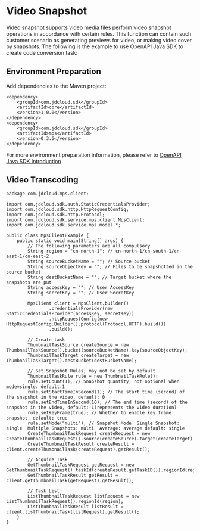 # Video Snapshot

Video snapshot supports video media files perform video snapshot operations in accordance with certain rules. This function can contain such customer scenario as generating previews for video, or making video cover by snapshots. The following is the example to use OpenAPI Java SDK to create code conversion task:

## Environment Preparation

Add dependencies to the Maven project:

```
<dependency>
    <groupId>com.jdcloud.sdk</groupId>
    <artifactId>core</artifactId>
    <version>1.0.0</version>
</dependency>
<dependency>
    <groupId>com.jdcloud.sdk</groupId>
    <artifactId>mps</artifactId>
    <version>0.3.6</version>
</dependency>
```

For more environment preparation information, please refer to [OpenAPI Java SDK Introduction](https://docs.jdcloud.com/en/sdk/java)

## Video Transcoding

```
package com.jdcloud.mps.client;

import com.jdcloud.sdk.auth.StaticCredentialsProvider;
import com.jdcloud.sdk.http.HttpRequestConfig;
import com.jdcloud.sdk.http.Protocol;
import com.jdcloud.sdk.service.mps.client.MpsClient;
import com.jdcloud.sdk.service.mps.model.*;

public class MpsClientExample {
    public static void main(String[] args) {
        // The following parameters are all compulsory
        String region = "cn-north-1"; // cn-north-1/cn-south-1/cn-east-1/cn-east-2
        String sourceBucketName = ""; // Source bucket
        String sourceObjectKey = ""; // Files to be snapshotted in the source bucket
        String destBucketName = ""; // Target bucket where the snapshots are put
        String accessKey = ""; // User AccessKey
        String secretKey = ""; // User SecretKey
   
        MpsClient client = MpsClient.builder()
                .credentialsProvider(new StaticCredentialsProvider(accessKey, secretKey))
                .httpRequestConfig(new HttpRequestConfig.Builder().protocol(Protocol.HTTP).build())
                .build();
   
        // Create task
        ThumbnailTaskSource createSource = new ThumbnailTaskSource().bucket(sourceBucketName).key(sourceObjectKey);
        ThumbnailTaskTarget createTarget = new ThumbnailTaskTarget().destBucket(destBucketName);
        
        // Set Snapshot Rules; may not be set by default
        ThumbnailTaskRule rule = new ThumbnailTaskRule();
        rule.setCount(1); // Snapshot quantity, not optional when mode=single. default:1
        rule.setStartTimeInSecond(1); // The start time (second) of the snapshot in the video, default: 0
        rule.setEndTimeInSecond(10); // The end time (second) of the snapshot in the video, default:-1(represents the video duration)
        rule.setKeyFrame(true); // Whether to enable key frame snapshot, default: true
        rule.setMode("multi"); // Snapshot Mode  Single Snapshot: single  Multiple Snapshots: multi  Average: average default: single
        CreateThumbnailTaskRequest createRequest = new CreateThumbnailTaskRequest().source(createSource).target(createTarget).rule(rule).regionId(region);
        CreateThumbnailTaskResult createResult = client.createThumbnailTask(createRequest).getResult();
   
        // Acquire Task
        GetThumbnailTaskRequest getRequest = new GetThumbnailTaskRequest().taskId(createResult.getTaskID()).regionId(region);
        GetThumbnailTaskResult getResult = client.getThumbnailTask(getRequest).getResult();
   
        // Task List
        ListThumbnailTaskRequest listRequest = new ListThumbnailTaskRequest().regionId(region);
        ListThumbnailTaskResult listResult = client.listThumbnailTask(listRequest).getResult();
    }
}
```
